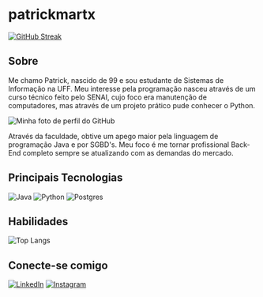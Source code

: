 # patrickmartx

[![GitHub Streak](https://streak-stats.demolab.com/?user=patrickmartx&theme=dracula&background=2b1329&dates=FFF)](https://git.io/streak-stats)

## Sobre

Me chamo Patrick, nascido de 99 e sou estudante de Sistemas de Informação na UFF. Meu interesse pela programação nasceu através de um curso técnico feito pelo SENAI, cujo foco era manutenção de computadores, mas através de um projeto prático pude conhecer o Python.

![Minha foto de perfil do GitHub](https://avatars.githubusercontent.com/u/101297477?v=4)

Através da faculdade, obtive um apego maior pela linguagem de programação Java e por SGBD's. Meu foco é me tornar profissional Back-End completo sempre se atualizando com as demandas do mercado.

## Principais Tecnologias

![Java](https://img.shields.io/badge/Java-FF0000?style=for-the-badge&logo=java)
![Python](https://img.shields.io/badge/python-3670A0?style=for-the-badge&logo=python&logoColor=ffdd54)
![Postgres](https://img.shields.io/badge/postgres-%23316192.svg?style=for-the-badge&logo=postgresql&logoColor=white)

## Habilidades

![Top Langs](https://github-readme-stats-git-masterrstaa-rickstaa.vercel.app/api/top-langs/?username=patrickmartx&layout=compact&bg_color=2b1329&border_color=2b1329&title_color=FFF&text_color=FFF)


## Conecte-se comigo
[![LinkedIn](https://img.shields.io/badge/LinkedIn-0e76a8?style=for-the-badge&logo=linkedin)](https://www.linkedin.com/in/patrick-xavier-martins/) [![Instagram](https://img.shields.io/badge/Instagram-%23E4405F.svg?style=for-the-badge&logo=Instagram&logoColor=white)](https://www.instagram.com/patrick.xmartins/)


